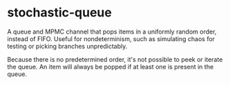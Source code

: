 # stochastic-queue

A queue and MPMC channel that pops items in a uniformly random order, instead of FIFO. Useful for nondeterminism, such as simulating chaos for testing or picking branches unpredictably.

Because there is no predetermined order, it's not possible to peek or iterate the queue. An item will always be popped if at least one is present in the queue.

